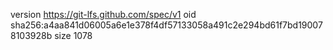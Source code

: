 version https://git-lfs.github.com/spec/v1
oid sha256:a4aa841d06005a6e1e378f4df57133058a491c2e294bd61f7bd190078103928b
size 1078
